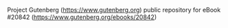 Project Gutenberg (https://www.gutenberg.org) public repository for eBook #20842 (https://www.gutenberg.org/ebooks/20842)
